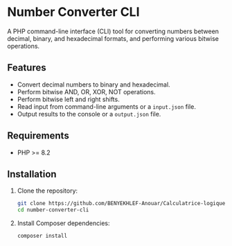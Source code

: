 # Number Converter CLI

A PHP command-line interface (CLI) tool for converting numbers between decimal, binary, and hexadecimal formats, and performing various bitwise operations.

## Features

- Convert decimal numbers to binary and hexadecimal.
- Perform bitwise AND, OR, XOR, NOT operations.
- Perform bitwise left and right shifts.
- Read input from command-line arguments or a `input.json` file.
- Output results to the console or a `output.json` file.

## Requirements

- PHP >= 8.2

## Installation

1. Clone the repository:
   ```bash
   git clone https://github.com/BENYEKHLEF-Anouar/Calculatrice-logique-binaire.git
   cd number-converter-cli
   ```
2. Install Composer dependencies:
   ```bash
   composer install
   ```
